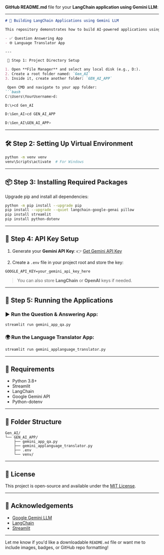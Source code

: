 **GitHub README.md** file for your **LangChain application using Gemini LLM**:

---

````markdown
# 🌟 Building LangChain Applications using Gemini LLM

This repository demonstrates how to build AI-powered applications using LangChain and Google Gemini LLM. Two simple applications are included:

- ✅ Question Answering App
- 🌐 Language Translator App

---

 📁 Step 1: Project Directory Setup

1. Open **File Manager** and select any local disk (e.g., D:).
2. Create a root folder named: `Gen_AI`
3. Inside it, create another folder: `GEN_AI_APP`

 Open CMD and navigate to your app folder:
```bash
C:\Users\YourUsername>d:

D:\>cd Gen_AI

D:\Gen_AI>cd GEN_AI_APP

D:\Gen_AI\GEN_AI_APP>
````

---

## 🛠️ Step 2: Setting Up Virtual Environment

```bash
python -m venv venv
venv\Scripts\activate  # For Windows
```

---

## 📦 Step 3: Installing Required Packages

Upgrade pip and install all dependencies:

```bash
python -m pip install --upgrade pip
pip install --upgrade --quiet langchain-google-genai pillow
pip install streamlit
pip install python-dotenv
```

---

## 🔐 Step 4: API Key Setup

1. Generate your **Gemini API Key**:
   👉 [Get Gemini API Key](https://ai.google.dev/gemini-api/docs/api-key)

2. Create a `.env` file in your project root and store the key:

```env
GOOGLE_API_KEY=your_gemini_api_key_here
```

> You can also store **LangChain** or **OpenAI** keys if needed.

---

## 🚀 Step 5: Running the Applications

### ▶️ Run the **Question & Answering App**:

```bash
streamlit run gemini_app_qa.py
```

### 🌍 Run the **Language Translator App**:

```bash
streamlit run gemini_applanguage_translator.py
```

---

## 📌 Requirements

* Python 3.8+
* Streamlit
* LangChain
* Google Gemini API
* Python-dotenv

---

## 📂 Folder Structure

```
Gen_AI/
└── GEN_AI_APP/
    ├── gemini_app_qa.py
    ├── gemini_applanguage_translator.py
    ├── .env
    └── venv/
```

---

## 📜 License

This project is open-source and available under the [MIT License](LICENSE).

---

## 🙌 Acknowledgements

* [Google Gemini LLM](https://ai.google.dev/)
* [LangChain](https://www.langchain.com/)
* [Streamlit](https://streamlit.io/)



---

Let me know if you'd like a downloadable `README.md` file or want me to include images, badges, or GitHub repo formatting!

